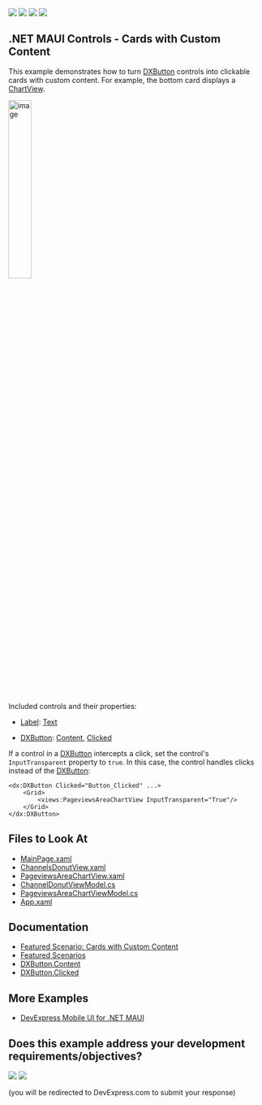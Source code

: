 <!-- default badges list -->
![](https://img.shields.io/endpoint?url=https://codecentral.devexpress.com/api/v1/VersionRange/626853535/23.2.3%2B)
[![](https://img.shields.io/badge/Open_in_DevExpress_Support_Center-FF7200?style=flat-square&logo=DevExpress&logoColor=white)](https://supportcenter.devexpress.com/ticket/details/T1159609)
[![](https://img.shields.io/badge/📖_How_to_use_DevExpress_Examples-e9f6fc?style=flat-square)](https://docs.devexpress.com/GeneralInformation/403183)
[![](https://img.shields.io/badge/💬_Leave_Feedback-feecdd?style=flat-square)](#does-this-example-address-your-development-requirementsobjectives)
<!-- default badges end -->
## .NET MAUI Controls - Cards with Custom Content

This example demonstrates how to turn [DXButton](https://docs.devexpress.com/MAUI/DevExpress.Maui.Core.DXButton) controls into clickable cards with custom content. For example, the bottom card displays a [ChartView](https://docs.devexpress.com/MAUI/DevExpress.Maui.Charts.ChartView). 

<img width="30%" alt="image" src="https://user-images.githubusercontent.com/12169834/231418620-2f87ae15-69d3-4570-85ce-66807ee4b627.png">

Included controls and their properties:

* [Label](https://learn.microsoft.com/en-us/dotnet/maui/user-interface/controls/label?view=net-maui-7.0): [Text](https://learn.microsoft.com/en-us/dotnet/api/microsoft.maui.controls.label.text?view=net-maui-7.0)

* [DXButton](https://docs.devexpress.com/MAUI/DevExpress.Maui.Core.DXButton): [Content](https://docs.devexpress.com/MAUI/DevExpress.Maui.Core.DXBorder.Content), [Clicked](https://docs.devexpress.com/MAUI/DevExpress.Maui.Core.DXButtonBase.Clicked)

If a control in a [DXButton](https://docs.devexpress.com/MAUI/DevExpress.Maui.Core.DXButton) intercepts a click, set the control's `InputTransparent` property to `true`. In this case, the control handles clicks instead of the [DXButton](https://docs.devexpress.com/MAUI/DevExpress.Maui.Core.DXButton):
 
```xaml
<dx:DXButton Clicked="Button_Clicked" ...>
    <Grid>
        <views:PageviewsAreaChartView InputTransparent="True"/>
    </Grid>
</dx:DXButton>
```

## Files to Look At

<!-- default file list -->
* [MainPage.xaml](CS/MainPage.xaml)
* [ChannelsDonutView.xaml](CS/Views/ChannelsDonutView.xaml)
* [PageviewsAreaChartView.xaml](CS/Views/PageviewsAreaChartView.xaml)
* [ChannelDonutViewModel.cs](CS/ViewModels/ChannelDonutViewModel.cs)
* [PageviewsAreaChartViewModel.cs](CS/ViewModels/PageviewsAreaChartViewModel.cs)
* [App.xaml](CS/App.xaml)
<!-- default file list end -->

## Documentation

* [Featured Scenario: Cards with Custom Content](https://docs.devexpress.com/MAUI/404341)
* [Featured Scenarios](https://docs.devexpress.com/MAUI/404291)
* [DXButton.Content](https://docs.devexpress.com/MAUI/DevExpress.Maui.Core.DXBorder.Content)
* [DXButton.Clicked](https://docs.devexpress.com/MAUI/DevExpress.Maui.Core.DXButtonBase.Clicked)

## More Examples

* [DevExpress Mobile UI for .NET MAUI](https://github.com/DevExpress-Examples/maui-demo-app/)
<!-- feedback -->
## Does this example address your development requirements/objectives?

[<img src="https://www.devexpress.com/support/examples/i/yes-button.svg"/>](https://www.devexpress.com/support/examples/survey.xml?utm_source=github&utm_campaign=maui-cards-with-custom-content&~~~was_helpful=yes) [<img src="https://www.devexpress.com/support/examples/i/no-button.svg"/>](https://www.devexpress.com/support/examples/survey.xml?utm_source=github&utm_campaign=maui-cards-with-custom-content&~~~was_helpful=no)

(you will be redirected to DevExpress.com to submit your response)
<!-- feedback end -->
